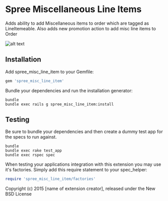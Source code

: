 Spree Miscellaneous Line Items
==============================

Adds ability to add Miscellaneous items to order which are tagged as LineItemeable.
Also adds new promotion action to add misc line items to Order

![alt text](https://www.dropbox.com/s/ffrjuf3iq5mnq01/Screenshot%202015-02-13%2013.56.30.png "Promotions")


Installation
------------

Add spree_misc_line_item to your Gemfile:

```ruby
gem 'spree_misc_line_item'
```

Bundle your dependencies and run the installation generator:

```shell
bundle
bundle exec rails g spree_misc_line_item:install
```

Testing
-------

Be sure to bundle your dependencies and then create a dummy test app for the specs to run against.

```shell
bundle
bundle exec rake test_app
bundle exec rspec spec
```

When testing your applications integration with this extension you may use it's factories.
Simply add this require statement to your spec_helper:

```ruby
require 'spree_misc_line_item/factories'
```

Copyright (c) 2015 [name of extension creator], released under the New BSD License
